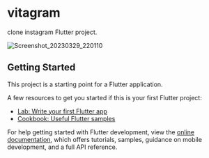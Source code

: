 # vitagram
clone instagram Flutter project.

![Screenshot_20230329_220110](https://user-images.githubusercontent.com/75659806/228544663-d3a4ff96-8dbd-472d-aa25-a4aa2ff54324.jpg)


## Getting Started

This project is a starting point for a Flutter application.

A few resources to get you started if this is your first Flutter project:

- [Lab: Write your first Flutter app](https://docs.flutter.dev/get-started/codelab)
- [Cookbook: Useful Flutter samples](https://docs.flutter.dev/cookbook)

For help getting started with Flutter development, view the
[online documentation](https://docs.flutter.dev/), which offers tutorials,
samples, guidance on mobile development, and a full API reference.
